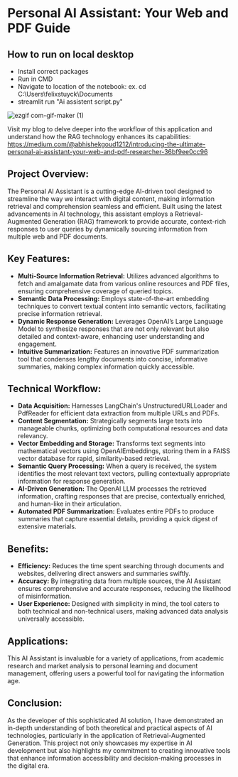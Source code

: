 # Personal AI Assistant: Your Web and PDF Guide
## How to run on local desktop
* Install correct packages
* Run in CMD
* Navigate to location of the notebook: ex. cd C:\Users\felixstuyck\Documents
* streamlit run "Ai assistent script.py"

![ezgif com-gif-maker (1)](https://github.com/Abhi0323/Generative-AI-based-Personal-Assistant/assets/112967999/8718ba7f-e075-4a42-bbef-9a6e94ff50a3)

Visit my blog to delve deeper into the workflow of this application and understand how the RAG technology enhances its capabilities: https://medium.com/@abhishekgoud1212/introducing-the-ultimate-personal-ai-assistant-your-web-and-pdf-researcher-36bf9ee0cc96

## Project Overview:

The Personal AI Assistant is a cutting-edge AI-driven tool designed to streamline the way we interact with digital content, making information retrieval and comprehension seamless and efficient. Built using the latest advancements in AI technology, this assistant employs a Retrieval-Augmented Generation (RAG) framework to provide accurate, context-rich responses to user queries by dynamically sourcing information from multiple web and PDF documents.

## Key Features:

* **Multi-Source Information Retrieval:** Utilizes advanced algorithms to fetch and amalgamate data from various online resources and PDF files, ensuring comprehensive coverage of queried topics.
* **Semantic Data Processing:** Employs state-of-the-art embedding techniques to convert textual content into semantic vectors, facilitating precise information retrieval.
* **Dynamic Response Generation:** Leverages OpenAI’s Large Language Model to synthesize responses that are not only relevant but also detailed and context-aware, enhancing user understanding and engagement.
* **Intuitive Summarization:** Features an innovative PDF summarization tool that condenses lengthy documents into concise, informative summaries, making complex information quickly accessible.
  
## Technical Workflow:

* **Data Acquisition:** Harnesses LangChain's UnstructuredURLLoader and PdfReader for efficient data extraction from multiple URLs and PDFs.
* **Content Segmentation:** Strategically segments large texts into manageable chunks, optimizing both computational resources and data relevancy.
* **Vector Embedding and Storage:** Transforms text segments into mathematical vectors using OpenAIEmbeddings, storing them in a FAISS vector database for rapid, similarity-based retrieval.
* **Semantic Query Processing:** When a query is received, the system identifies the most relevant text vectors, pulling contextually appropriate information for response generation.
* **AI-Driven Generation:** The OpenAI LLM processes the retrieved information, crafting responses that are precise, contextually enriched, and human-like in their articulation.
* **Automated PDF Summarization:** Evaluates entire PDFs to produce summaries that capture essential details, providing a quick digest of extensive materials.

## Benefits:

* **Efficiency:** Reduces the time spent searching through documents and websites, delivering direct answers and summaries swiftly.
* **Accuracy:** By integrating data from multiple sources, the AI Assistant ensures comprehensive and accurate responses, reducing the likelihood of misinformation.
* **User Experience:** Designed with simplicity in mind, the tool caters to both technical and non-technical users, making advanced data analysis universally accessible.
  
## Applications:

This AI Assistant is invaluable for a variety of applications, from academic research and market analysis to personal learning and document management, offering users a powerful tool for navigating the information age.

## Conclusion:

As the developer of this sophisticated AI solution, I have demonstrated an in-depth understanding of both theoretical and practical aspects of AI technologies, particularly in the application of Retrieval-Augmented Generation. This project not only showcases my expertise in AI development but also highlights my commitment to creating innovative tools that enhance information accessibility and decision-making processes in the digital era.
